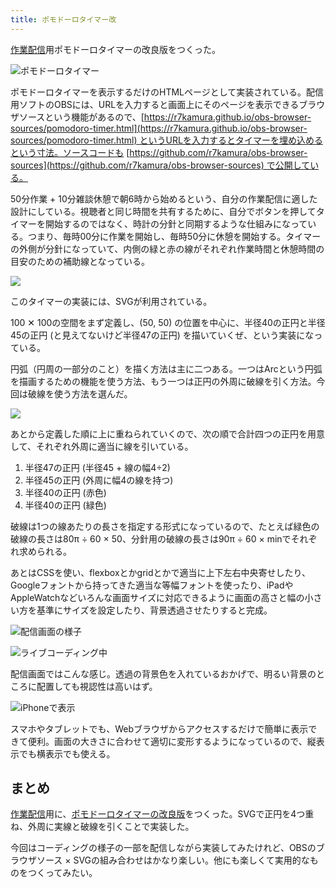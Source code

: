 ```yaml
---
title: ポモドーロタイマー改
---
```

[作業配信](https://www.youtube.com/c/r7kamura)用ポモドーロタイマーの改良版をつくった。

![](https://lh5.googleusercontent.com/zDAxwZLMRTC2EROx0PRJhc17dHkTRjAjxA105TlGBBS-eGklPEzPOMCHgWwPsdQVmwPAcNOT11tsqRRx81TMksaqbGtR89SxF98aagtCU3WR5Eef4DWgGt3iDL4_smUv03l0GvWH2q-DSod58xzE17LzogyR4pQlUwUupCAuMFnjenCNDscQtehw5dz8qg "ポモドーロタイマー")

ポモドーロタイマーを表示するだけのHTMLページとして実装されている。配信用ソフトのOBSには、URLを入力すると画面上にそのページを表示できるブラウザソースという機能があるので、[https://r7kamura.github.io/obs-browser-sources/pomodoro-timer.html](https://r7kamura.github.io/obs-browser-sources/pomodoro-timer.html) というURLを入力するとタイマーを埋め込めるという寸法。ソースコードも [https://github.com/r7kamura/obs-browser-sources](https://github.com/r7kamura/obs-browser-sources) で公開している。

50分作業 + 10分雑談休憩で朝6時から始めるという、自分の作業配信に適した設計にしている。視聴者と同じ時間を共有するために、自分でボタンを押してタイマーを開始するのではなく、時計の分針と同期するような仕組みになっている。つまり、毎時00分に作業を開始し、毎時50分に休憩を開始する。タイマーの外側が分針になっていて、内側の緑と赤の線がそれぞれ作業時間と休憩時間の目安のための補助線となっている。

![](https://lh6.googleusercontent.com/cPPq_LvAoJDrtEqPAH5OtBC6QpBO96EBgohRC3XELwmltjc_44dyu4e0CLSSWoffQsQTtuYk0CMsMB4uAy_P47rwkYZoT0f5Fev9upwqua5oNmmYo3ykVFJ3UUVTafo5IcvlQY0DoDt8epEcShiT10ndYY1qHsRoMZTPD5aWK_LpNwFKTtqfnoKD5fZiDg)

このタイマーの実装には、SVGが利用されている。

100 ✕ 100の空間をまず定義し、(50, 50) の位置を中心に、半径40の正円と半径45の正円 (と見えてないけど半径47の正円) を描いていくぜ、という実装になっている。

円弧（円周の一部分のこと）を描く方法は主に二つある。一つはArcという円弧を描画するための機能を使う方法、もう一つは正円の外周に破線を引く方法。今回は破線を使う方法を選んだ。

![](https://lh4.googleusercontent.com/WsAbgupioSEAGWij3O_ZEbHA69AY9IpeOHMd65NHxRPE1png4N0Q64eVgIiKLPhMmPBIP4A5ziTO9Uz2NXf6fSToh4ZDOcNCnAZBcedlW5Cm0ndGEoN1gksd-WEKpJLjOmsoOAxJXiPUh2MjH5gHvZifeSKyr2-kVwdxqp9xVXFvgGM5U56ScgCfyMyiHw)

あとから定義した順に上に重ねられていくので、次の順で合計四つの正円を用意して、それぞれ外周に適当に線を引いている。

1.  半径47の正円 (半径45 + 線の幅4÷2)
2.  半径45の正円 (外周に幅4の線を持つ)
3.  半径40の正円 (赤色)
4.  半径40の正円 (緑色)

破線は1つの線あたりの長さを指定する形式になっているので、たとえば緑色の破線の長さは80π ÷ 60 × 50、分針用の破線の長さは90π ÷ 60 × minでそれぞれ求められる。

あとはCSSを使い、flexboxとかgridとかで適当に上下左右中央寄せしたり、Googleフォントから持ってきた適当な等幅フォントを使ったり、iPadやAppleWatchなどいろんな画面サイズに対応できるように画面の高さと幅の小さい方を基準にサイズを設定したり、背景透過させたりすると完成。

![](https://lh6.googleusercontent.com/jPkuKkAsl4LimWss5_uhEPispJjVcm3dPt_hMQ9VQDC43_OurEQHHB1Gy3doR_ZD9Ml5MqVBGTuaH4T49wyeKQHgNWRZTIcEQembEnbimdFEZ8x6fs8TkrebWedrnr_gbGOW5XuUU-3h6T7TdFkVU_WFUEr5JYwOC_5diuQJgCitpo9SbYdO7oLVT21z2w "配信画面の様子")

![](https://lh6.googleusercontent.com/-qtFUmDXaPNh1I1aYmYX-ZlAJrbZwRYO3c0utN5STN3juF5S15Hi4I26UtcMqianOBSBzNAr4ckQV8RaWxho03nuHDNm-eXifbPE38WiwnFW3Ediv263yXNrOGYthAu7fZoUKS-qSyWdqw6d3ZRyrqp-miGJ7sR0qRUiuSaa0O8xc_R_P1KKYxZ7xs0r5A "ライブコーディング中")

配信画面ではこんな感じ。透過の背景色を入れているおかげで、明るい背景のところに配置しても視認性は高いはず。

![](https://lh3.googleusercontent.com/NYjJMyWrlBAkLzKps9qmKCvhpQhIWyreArcdIH24TE-liU19Jnt4lsLKbmEOOQj5pQAE_7sBp1OQMA5bHilU4X8LkTYhxjCs4Gy2HSsq1Z2z-CPsIS06zWATug-dMLZqiF_95H66_ErJ-6WoFPct3SfX3HKjVt9eCpOCaVDCucMqo16-sa_yOtZrfckm-Q "iPhoneで表示")

スマホやタブレットでも、Webブラウザからアクセスするだけで簡単に表示できて便利。画面の大きさに合わせて適切に変形するようになっているので、縦表示でも横表示でも使える。

まとめ
---

[作業配信](https://www.youtube.com/c/r7kamura)用に、[ポモドーロタイマーの改良版](https://github.com/r7kamura/obs-browser-sources)をつくった。SVGで正円を4つ重ね、外周に実線と破線を引くことで実装した。

今回はコーディングの様子の一部を配信しながら実装してみたけれど、OBSのブラウザソース × SVGの組み合わせはかなり楽しい。他にも楽しくて実用的なものをつくってみたい。

